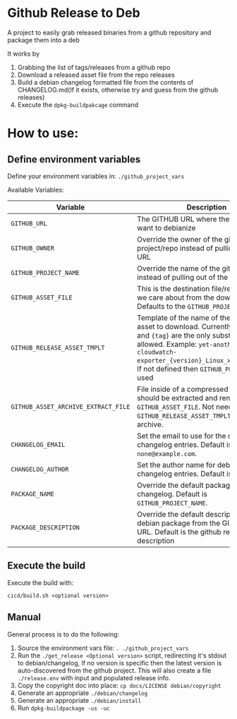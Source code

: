 # Github Release to Deb

A project to easily grab released binaries from a github repository and package them into a deb

It works by
1. Grabbing the list of tags/releases from a github repo
1. Download a released asset file from the repo releases
1. Build a debian changelog formatted file from the contents of CHANGELOG.md(If it exists, otherwise try and guess from the github releases)
1. Execute the `dpkg-buildpakcage` command

# How to use:

## Define environment variables
Define your environment variables in: `./github_project_vars`

Available Variables:

| Variable | Description | Required |
|---       | ---         | ---      |
| `GITHUB_URL` | The GITHUB URL where the project is you want to debianize | **True** |
| `GITHUB_OWNER` | Override the owner of the github project/repo instead of pulling out of the URL | **False** |
| `GITHUB_PROJECT_NAME` | Override the name of the github project instead of pulling out of the URL | **False** |
| `GITHUB_ASSET_FILE` | This is the destination file/resultant thing we care about from the download. Defaults to the `GITHUB_PROJECT_NAME` | **Fase** |
| `GITHUB_RELEASE_ASSET_TMPLT` | Template of the name of the release asset to download. Currently `{version}` and `{tag}` are the only substitutions allowed. Example: `yet-another-cloudwatch-exporter_{version}_Linux_x86_64.tar.gz`. If not defined then `GITHUB_PROJECT_NAME` is used | **False** |
| `GITHUB_ASSET_ARCHIVE_EXTRACT_FILE` | File inside of a compressed archive that should be extracted and renamed to `GITHUB_ASSET_FILE`. Not needed if the `GITHUB_RELEASE_ASSET_TMPLT` is not a tar archive. | **False** |
| `CHANGELOG_EMAIL` | Set the email to use for the debian changelog entries. Default is `none@example.com`. | **False** |
| `CHANGELOG_AUTHOR` | Set the author name for debian changelog entries. Default is `Anonymous`. | **False** |
| `PACKAGE_NAME` | Override the default package name in the changelog. Default is `GITHUB_PROJECT_NAME`. | **False** |
| `PACKAGE_DESCRIPTION` | Override the default description for the debian package from the GITHUB repo URL. Default is the github repository's description | **False** |

## Execute the build
Execute the build with:
```
cicd/build.sh <optional version>
```

## Manual
General process is to do the following:
1. Source the environment vars file: `. ./github_project_vars`
1. Run the `./get_release <Optional version>` script, redirecting it's stdout to debian/changelog, If no version is specific then the latest version is auto-discovered from the github project. This will also create a file `./release.env` with input and populated release info.
1. Copy the copyright doc into place: `cp docs/LICENSE debian/copyright`
1. Generate an appropriate `./debian/changelog`
1. Generate an appropriate `./debian/install`
1. Run `dpkg-buildpackage -us -uc`
